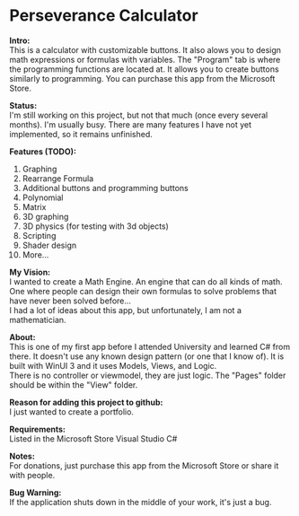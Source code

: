 # Perseverance Calculator


<strong>Intro:</strong><br/>
This is a calculator with customizable buttons.  It also alows you to design math expressions or formulas with variables.
The "Program" tab is where the programming functions are located at.  It allows you to create buttons similarly to programming.
You can purchase this app from the Microsoft Store.


<strong>Status:</strong> <br/>
I'm still working on this project, but not that much (once every several months).
I'm usually busy.
There are many features I have not yet implemented, so it remains unfinished.


<strong>Features (TODO):</strong>
1. Graphing
2. Rearrange Formula
3. Additional buttons and programming buttons
4. Polynomial
5. Matrix
6. 3D graphing
7. 3D physics (for testing with 3d objects)
8. Scripting
9. Shader design
10. More...


<strong>My Vision:</strong><br/>
I wanted to create a Math Engine.  An engine that can do all kinds of math.  One where people can design their own formulas to solve problems that have never been solved before...  
I had a lot of ideas about this app, but unfortunately, I am not a mathematician.  


<strong>About:</strong><br/>
This is one of my first app before I attended University and learned C# from there.  It doesn't use any known design pattern (or one that I know of).  It is built with WinUI 3 and it uses Models, Views, and Logic.  
There is no controller or viewmodel, they are just logic.  The "Pages" folder should be within the "View" folder.


<strong>Reason for adding this project to github:</strong><br/>
I just wanted to create a portfolio.


<strong>Requirements:</strong><br/>
Listed in the Microsoft Store
Visual Studio
C#


<strong>Notes:</strong><br/>
For donations, just purchase this app from the Microsoft Store or share it with people.


<strong>Bug Warning:</strong><br/>
If the application shuts down in the middle of your work, it's just a bug.

